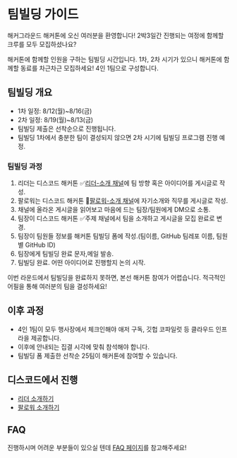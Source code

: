 # 팀빌딩 가이드

해커그라운드 해커톤에 오신 여러분을 환영합니다!
2박3일간 진행되는 여정에 함께할 크루를 모두 모집하셨나요?

해커톤에 함께할 인원을 구하는 팀빌딩 시간입니다. 1차, 2차 시기가 있으니 해커톤에 함께할 동료를 차근차근 모집하세요! 4인 1팀으로 구성합니다.


## 팀빌딩 개요

* 1차 일정: 8/12(월)~8/16(금)
* 2차 일정: 8/19(월)~8/13(금)
* 팀빌딩 제출은 선착순으로 진행됩니다. 
* 팀빌딩 1차에서 충분한 팀이 결성되지 않으면 2차 시기에 팀빌딩 프로그램 진행 예정.


### 팀빌딩 과정

1. 리더는 디스코드 해커톤 ✅[리더-소개 채널](https://discord.gg/JGjqYcjTCv)에 팀 방향 혹은 아이디어를 게시글로 작성.
2. 팔로워는 디스코드 해커톤 🙋[팔로워-소개 채널](https://discord.gg/rwzuypNSV4)에 자기소개와 직무를 게시글로 작성.
3. 채널에 올라온 게시글을 읽어보고 마음에 드는 팀장/팀원에게 DM으로 소통.
4. 팀장이 디스코드 해커톤 ✅주제 채널에서 팀을 소개하고 게시글을 모집 완료로 변경.
5. 팀장이 팀원들 정보를 해커톤 팀빌딩 폼에 작성.(팀이름, GitHub 팀레포 이름, 팀원별 GitHub ID)
6. 팀장에게 팀빌딩 완료 문자,메일 발송.
7. 팀빌딩 완료. 어떤 아이디어로 진행할지 논의 시작.

이번 라운드에서 팀빌딩을 완료하지 못하면, 본선 해커톤 참여가 어렵습니다. 적극적인 어필을 통해 여러분의 팀을 결성하세요!


## 이후 과정

* 4인 1팀이 모두 행사장에서 체크인해야 애저 구독, 깃헙 코파일럿 등 클라우드 인프라을 제공합니다.
* 이후에 안내되는 집결 시각에 맞춰 참석해야 합니다.
* 팀빌딩 폼 제출한 선착순 25팀이 해커톤에 참여할 수 있습니다.


## 디스코드에서 진행

* [리더 소개하기](https://discord.gg/JGjqYcjTCv)
* [팔로워 소개하기](https://discord.gg/rwzuypNSV4)


## FAQ

진행하시며 어려운 부분들이 있으실 텐데 [FAQ 페이지](https://hgrd.kr/faq)를 참고해주세요!